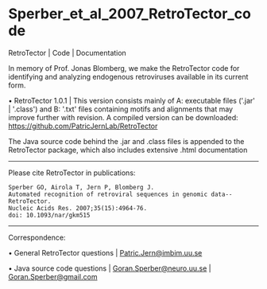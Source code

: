 # Sperber_et_al_2007_RetroTector_code
RetroTector | Code | Documentation

In memory of Prof. Jonas Blomberg, we make the RetroTector code for identifying and analyzing endogenous retroviruses available in its current form.

• RetroTector 1.0.1 | This version consists mainly of A: executable files ('.jar' | '.class') and B: '.txt' files containing motifs and alignments that may improve further with revision.
A compiled version can be downloaded: https://github.com/PatricJernLab/RetroTector

The Java source code behind the .jar and .class files is appended to the RetroTector package, which also includes extensive .html documentation

----
Please cite RetroTector in publications:

	Sperber GO, Airola T, Jern P, Blomberg J.
	Automated recognition of retroviral sequences in genomic data--RetroTector.
	Nucleic Acids Res. 2007;35(15):4964-76.
	doi: 10.1093/nar/gkm515

----
Correspondence:

• General RetroTector questions | Patric.Jern@imbim.uu.se

• Java source code questions | Goran.Sperber@neuro.uu.se | Goran.Sperber@gmail.com
